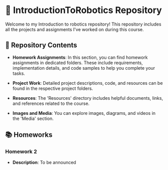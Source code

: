 # 🤖 IntroductionToRobotics Repository

Welcome to my Introduction to robotics repository! This repository includes all the projects and assignments I've worked on during this course.

## 📁 Repository Contents

- **Homework Assignments**: In this section, you can find homework assignments in dedicated folders. These include requirements, implementation details, and code samples to help you complete your tasks.

- **Project Work**: Detailed project descriptions, code, and resources can be found in the respective project folders.

- **Resources**: The 'Resources' directory includes helpful documents, links, and references related to the course.

- **Images and Media**: You can explore images, diagrams, and videos in the 'Media' section.

## 📚 Homeworks

### Homework 2

- **Description**: To be announced

